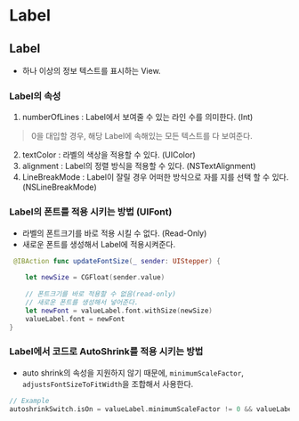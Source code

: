 # Label

## Label 
- 하나 이상의 정보 텍스트를 표시하는 View.

### Label의 속성 
1. numberOfLines : Label에서 보여줄 수 있는 라인 수를 의미한다. (Int)
> 0을 대입할 경우, 해당 Label에 속해있는 모든 텍스트를 다 보여준다. 

2. textColor : 라벨의 색상을 적용할 수 있다. (UIColor)
3. alignment : Label의 정렬 방식을 적용할 수 있다. (NSTextAlignment)
4. LineBreakMode : Label이 잘릴 경우 어떠한 방식으로 자를 지를 선택 할 수 있다. (NSLineBreakMode)

### Label의 폰트를 적용 시키는 방법 (UIFont)
- 라벨의 폰트크기를 바로 적용 시킬 수 없다. (Read-Only)
- 새로운 폰트를 생성해서 Label에 적용시켜준다. 
```swift
 @IBAction func updateFontSize(_ sender: UIStepper) {
        
    let newSize = CGFloat(sender.value)
        
    // 폰트크기를 바로 적용할 수 없음(read-only)
    // 새로운 폰트를 생성해서 넣어준다.
    let newFont = valueLabel.font.withSize(newSize)
    valueLabel.font = newFont
}
```

### Label에서 코드로 AutoShrink를 적용 시키는 방법 
- auto shrink의 속성을 지원하지 않기 때문에, ```minimumScaleFactor```, ```adjustsFontSizeToFitWidth```을 조합해서 사용한다.
```swift
// Example
autoshrinkSwitch.isOn = valueLabel.minimumScaleFactor != 0 && valueLabel.adjustsFontSizeToFitWidth
```
